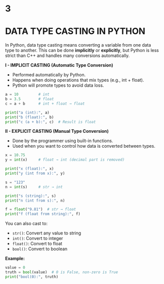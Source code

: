 # 3

# DATA TYPE CASTING IN PYTHON

In Python, data type casting means converting a variable from one data type to another. This can be done **implicitly** or **explicitly**, but Python is less strict than C++ and handles many conversions automatically.

**I - IMPLICIT CASTING (Automatic Type Conversion)**

- Performed automatically by Python.
- Happens when doing operations that mix types (e.g., int + float).
- Python will promote types to avoid data loss.

```python
a = 10         # int
b = 3.5        # float
c = a + b      # int + float → float

print("a (int):", a)
print("b (float):", b)
print("c (a + b):", c)  # Result is float

```

**II - EXPLICIT CASTING (Manual Type Conversion)**

- Done by the programmer using built-in functions.
- Used when you want to control how data is converted between types.

```python
x = 10.75
y = int(x)     # float → int (decimal part is removed)

print("x (float):", x)
print("y (int from x):", y)

s = "123"
n = int(s)     # str → int

print("s (string):", s)
print("n (int from s):", n)

f = float("9.81")  # str → float
print("f (float from string):", f)

```

You can also cast to:

- `str()`: Convert any value to string
- `int()`: Convert to integer
- `float()`: Convert to float
- `bool()`: Convert to boolean

**Example:**

```python
value = 0
truth = bool(value)  # 0 is False, non-zero is True
print("bool(0):", truth)

```
